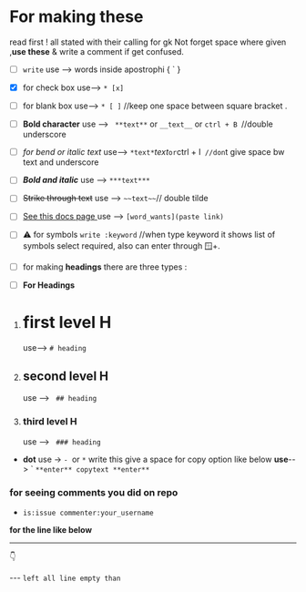 
# For making these
read first ! all stated with their calling for gk Not forget space where given ,**use these** & write a comment if get confused. 
 
 * [ ]  `write` use --> words inside apostrophi { ` }
 * [x]  for check box use-->  `* [x]`
 * [ ]  for blank box use-->  `* [ ]` //keep one space between square bracket .
 * [ ] **Bold character** use --> ` **text**` or `__text__` or `ctrl + B `//double underscore
 * [ ]   _for bend or italic text_ use-->  `*text*`_text_` or `ctrl + I` //don`t give space bw text and underscore
 * [ ]   ***Bold and italic*** use --> `***text***`
 * [ ]   ~~Strike through text~~   use --> `~~text~~`// double tilde

 * [ ] [See this  docs page ](https://github.com/ru-cpu/github_file_symbols_code) use --> `[word_wants](paste link)`
 
 
 * [ ]  ⚠️ for symbols `write :keyword` //when type keyword it shows list of symbols select required,
      also can enter through 🪟+.
 * [ ] for making **headings** there are three types :

 * [ ] **For Headings**

1.  
   # first level H
   use--> `# heading `
2. ## second level H
   use --> ` ## heading`  
3. ### third level H
   use --> ` ### heading`
-  **dot** use  -> `- `or `*` write this give a space
for copy option like below **use**--> ` ``` **enter** copytext **enter** ```

### for seeing comments you did on repo 
- `is:issue commenter:your_username`


**for the line like below** 

--- 
👇

--- `left all line empty than`











